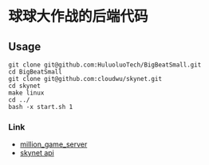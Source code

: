# 球球大作战的后端代码

## Usage
```shell
git clone git@github.com:HuluoluoTech/BigBeatSmall.git
cd BigBeatSmall
git clone git@github.com:cloudwu/skynet.git
cd skynet
make linux
cd ../
bash -x start.sh 1
```

### Link
* [million_game_server](https://github.com/luopeiyu/million_game_server)
* [skynet api](https://github.com/cloudwu/skynet/wiki/LuaAPI)
